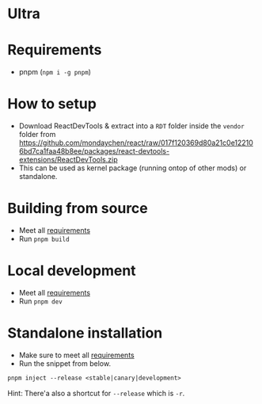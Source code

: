 # Ultra
# Requirements
* pnpm (`npm i -g pnpm`)
# How to setup
* Download ReactDevTools & extract into a `RDT` folder inside the `vendor` folder from https://github.com/mondaychen/react/raw/017f120369d80a21c0e122106bd7ca1faa48b8ee/packages/react-devtools-extensions/ReactDevTools.zip
* This can be used as kernel package (running ontop of other mods) or standalone.
# Building from source
* Meet all [requirements](#requirements)
* Run `pnpm build`
# Local development
* Meet all [requirements](#requirements)
* Run `pnpm dev`
# Standalone installation
* Make sure to meet all [requirements](#requirements)
* Run the snippet from below.
```ps
pnpm inject --release <stable|canary|development>
```
Hint: There'a also a shortcut for `--release` which is `-r`.
